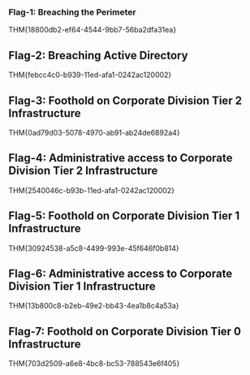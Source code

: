 ### Flag-1: Breaching the Perimeter  

THM{18800db2-ef64-4544-9bb7-56ba2dfa31ea}

  
## Flag-2: Breaching Active Directory

THM{febcc4c0-b939-11ed-afa1-0242ac120002}

  
## Flag-3: Foothold on Corporate Division Tier 2 Infrastructure

THM{0ad79d03-5078-4970-ab91-ab24de6892a4}

## Flag-4: Administrative access to Corporate Division Tier 2 Infrastructure  

THM{2540046c-b93b-11ed-afa1-0242ac120002}

## Flag-5: Foothold on Corporate Division Tier 1 Infrastructure

THM{30924538-a5c8-4499-993e-45f646f0b814}

## Flag-6: Administrative access to Corporate Division Tier 1 Infrastructure

THM{13b800c8-b2eb-49e2-bb43-4ea1b8c4a53a}

## Flag-7: Foothold on Corporate Division Tier 0 Infrastructure

THM{703d2509-a6e8-4bc8-bc53-788543e6f405}